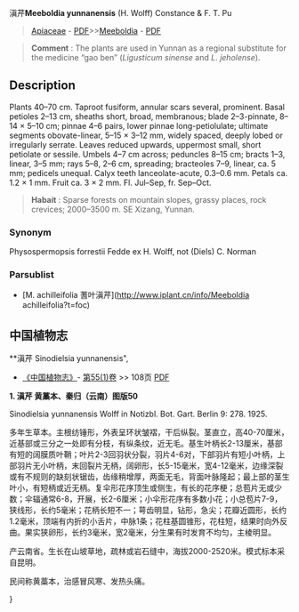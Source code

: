 滇芹**Meeboldia yunnanensis** (H. Wolff) Constance & F. T. Pu

> [Apiaceae](http://www.iplant.cn/info/Apiaceae?t=foc) - [PDF](http://www.iplant.cn/foc/pdf/Apiaceae.pdf)>>[Meeboldia](http://www.iplant.cn/info/Meeboldia?t=foc) - [PDF](http://www.iplant.cn/foc/pdf/Meeboldia.pdf)

> **Comment** : 
> The plants are used in Yunnan as a regional substitute for the medicine “gao ben” (*Ligusticum* *sinense* and *L*. *jeholense*).

## Description

Plants 40–70 cm. Taproot fusiform, annular scars several, prominent. Basal petioles 2–13 cm, sheaths short, broad, membranous; blade 2–3-pinnate, 8–14 × 5–10 cm; pinnae 4–6 pairs, lower pinnae long-petiolulate; ultimate segments obovate-linear, 5–15 × 3–12 mm, widely spaced, deeply lobed or irregularly serrate. Leaves reduced upwards, uppermost small, short petiolate or sessile. Umbels 4–7 cm across; peduncles 8–15 cm; bracts 1–3, linear, 3–5 mm; rays 5–8, 2–6 cm, spreading; bracteoles 7–9, linear, ca. 5 mm; pedicels unequal. Calyx teeth lanceolate-acute, 0.3–0.6 mm. Petals ca. 1.2 × 1 mm. Fruit ca. 3 × 2 mm. Fl. Jul–Sep, fr. Sep–Oct.

> **Habait** : 
> Sparse forests on mountain slopes, grassy places, rock crevices; 2000–3500 m. SE Xizang, Yunnan.

### Synonym
Physospermopsis forrestii Fedde ex H. Wolff, not (Diels) C. Norman

### Parsublist

* [M.  achilleifolia  蓍叶滇芹](http://www.iplant.cn/info/Meeboldia achilleifolia?t=foc)

## 中国植物志

**滇芹 Sinodielsia yunnanensis",

* [《中国植物志》](http://www.iplant.cn/frps)- [第55(1)卷](http://www.iplant.cn/frps/vol/55(1)) >> 108页 [PDF](http://www.iplant.cn/frps/pdf/55(1)/108.PDF)

**1. 滇芹 黄藁本、秦归（云南）图版50**

Sinodielsia yunnanensis Wolff in Notizbl. Bot. Gart. Berlin 9: 278. 1925.

多年生草本。主根纺锤形，外表呈环状皱褶，干后纵裂。茎直立，高40-70厘米，近基部或三分之一处即有分枝，有纵条纹，近无毛。基生叶柄长2-13厘米，基部有短的阔膜质叶鞘；叶片2-3回羽状分裂，羽片4-6对，下部羽片有短小叶柄，上部羽片无小叶柄，末回裂片无柄，阔卵形，长5-15毫米，宽4-12毫米，边缘深裂或有不规则的缺刻状锯齿，齿缘稍增厚，两面无毛，背面叶脉隆起；最上部的茎生叶小，有短柄或近无柄。复伞形花序顶生或侧生，有长的花序梗；总苞片无或少数；伞辐通常6-8，开展，长2-6厘米；小伞形花序有多数小花；小总苞片7-9，狭线形，长约5毫米；花柄长短不一；萼齿明显，钻形，急尖；花瓣近圆形，长约1.2毫米，顶端有内折的小舌片，中脉1条；花柱基圆锥形，花柱短，结果时向外反曲。果实狭卵形，长约3毫米，宽2毫米，分生果有时发育不均匀，主棱明显。

产云南省。生长在山坡草地，疏林或岩石缝中，海拔2000-2520米。模式标本采自昆明。

民间称黄藁本，治感冒风寒、发热头痛。

}